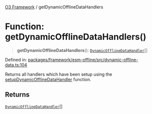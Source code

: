 [O3 Framework](../API.md) / getDynamicOfflineDataHandlers

# Function: getDynamicOfflineDataHandlers()

> **getDynamicOfflineDataHandlers**(): [`DynamicOfflineDataHandler`](../interfaces/DynamicOfflineDataHandler.md)[]

Defined in: [packages/framework/esm-offline/src/dynamic-offline-data.ts:104](https://github.com/its-kios09/openmrs-esm-core/blob/main/packages/framework/esm-offline/src/dynamic-offline-data.ts#L104)

Returns all handlers which have been setup using the [setupDynamicOfflineDataHandler](setupDynamicOfflineDataHandler.md) function.

## Returns

[`DynamicOfflineDataHandler`](../interfaces/DynamicOfflineDataHandler.md)[]
